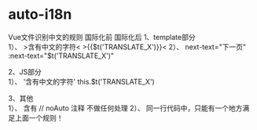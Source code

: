 # auto-i18n

Vue文件识别中文的规则	国际化前	国际化后
1、template部分		
       1）、	>含有中文的字符<	>{{$t('TRANSLATE_X')}}<
       2）、	next-text="下一页"	:next-text="$t('TRANSLATE_X')"
		
2、JS部分		
       1）、	'含有中文的字符'	this.$t('TRANSLATE_X')
		
3、其他		
       1）、	含有 // noAuto 注释	不做任何处理
       2）、	同一行代码中，只能有一个地方满足上面一个规则！	
